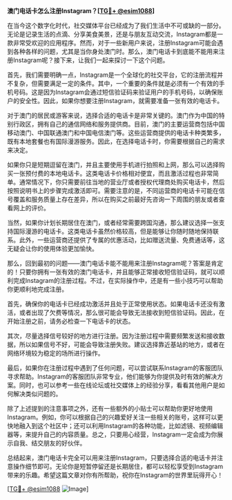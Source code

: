 **澳门电话卡怎么注册Instagram？[[TG💪+ @esim1088](https://t.me/s/esim1088)]**

在当今这个数字化时代，社交媒体平台已经成为了我们生活中不可或缺的一部分。无论是记录生活的点滴、分享美食美景，还是与朋友互动交流，Instagram都是一款非常受欢迎的应用程序。然而，对于一些新用户来说，注册Instagram可能会遇到各种各样的问题，尤其是当你身处澳门时。那么，澳门电话卡到底能不能用来注册Instagram呢？接下来，让我们一起来探讨一下这个问题。

首先，我们需要明确一点，Instagram是一个全球化的社交平台，它的注册流程并不复杂，但需要满足一定的条件。其中，一个重要的条件就是必须有一个有效的手机号码。这是因为Instagram会通过短信验证码来验证用户的手机号码，以确保账户的安全性。因此，如果你想要注册Instagram，就需要准备一张有效的电话卡。

对于澳门的居民或游客来说，选择合适的电话卡是非常关键的。澳门作为中国的特别行政区，拥有自己的通信网络和服务提供商。目前，澳门的主要运营商包括中国移动澳门、中国联通澳门和中国电信澳门等。这些运营商提供的电话卡种类繁多，既有本地套餐也有国际漫游服务。因此，在选择电话卡时，你需要根据自己的需求来决定。

如果你只是短期逗留在澳门，并且主要使用手机进行拍照和上网，那么可以选择购买一张预付费的本地电话卡。这类电话卡价格相对便宜，而且激活过程也非常简单。通常情况下，你只需要前往当地的营业厅或者授权代理商处购买电话卡，然后按照说明书上的步骤完成激活即可。需要注意的是，不同运营商的电话卡可能在信号覆盖和服务质量上存在差异，所以在购买之前最好先咨询一下周围的朋友或者查看网上的评价。

当然，如果你计划长期居住在澳门，或者经常需要跨国沟通，那么建议选择一张支持国际漫游的电话卡。这类电话卡虽然价格较高，但是能够让你随时随地保持联系。此外，一些运营商还提供了专属的优惠活动，比如赠送流量、免费通话等，这无疑会让你的使用体验更加愉快。

那么，回到最初的问题——澳门电话卡能不能用来注册Instagram呢？答案是肯定的！只要你拥有一张有效的澳门电话卡，并且能够正常接收短信验证码，就可以顺利完成Instagram的注册过程。不过，在实际操作中，还是有一些小技巧可以帮助你更顺利地完成注册。

首先，确保你的电话卡已经成功激活并且处于正常使用状态。如果电话卡还没有激活，或者出现了欠费等情况，那么很可能会导致无法接收到短信验证码。因此，在开始注册之前，请务必检查一下电话卡的状态。

其次，尽量选择信号较好的地方进行注册。因为注册过程中需要频繁发送和接收数据，所以如果信号不好，可能会导致注册失败。建议选择靠近基站的地方，或者在网络环境较为稳定的场所进行操作。

最后，如果你在注册过程中遇到了任何问题，可以尝试联系Instagram的客服团队寻求帮助。Instagram的客服团队非常专业，他们能够为你提供及时有效的解决方案。同时，也可以参考一些在线论坛或社交媒体上的经验分享，看看其他用户是如何解决类似问题的。

除了上述提到的注意事项之外，还有一些额外的小贴士可以帮助你更好地使用Instagram。例如，你可以根据自己的兴趣爱好关注一些相关的账号，这样可以更快地融入到这个社区中；还可以利用Instagram的各种功能，比如滤镜、视频编辑器等，来提升自己的内容质量。总之，只要用心经营，Instagram一定会成为你展示自我、结交朋友的好伙伴。

总结起来，澳门电话卡完全可以用来注册Instagram，只要选择合适的电话卡并注意操作细节即可。无论你是短暂停留还是长期居住，都可以轻松享受到Instagram带来的乐趣。希望这篇文章对你有所帮助，祝你在Instagram的世界里玩得开心！

[[TG💪+ @esim1088](https://t.me/s/esim1088) ![Image](https://i.postimg.cc/4NQfJmqS/Snipaste-2025-05-13-00-14-12.png)]